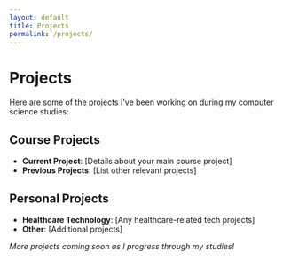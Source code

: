 ```yaml
---
layout: default
title: Projects
permalink: /projects/
---
```


# Projects

Here are some of the projects I've been working on during my computer science studies:

## Course Projects

- **Current Project**: [Details about your main course project]
- **Previous Projects**: [List other relevant projects]

## Personal Projects

- **Healthcare Technology**: [Any healthcare-related tech projects]
- **Other**: [Additional projects]

*More projects coming soon as I progress through my studies!*
